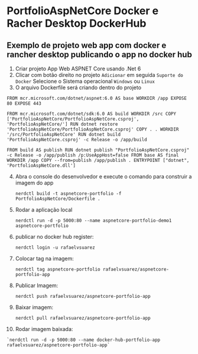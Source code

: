# PortfolioAspNetCore Docker e Racher Desktop DockerHub
## Exemplo de projeto web app com docker e rancher desktop publicando o app no docker hub

1. Criar projeto App Web ASPNET Core usando .Net 6
2. Clicar com botão direito no projeto `Adicionar`  em seguida `Suporte do Docker` Selecione o Sistema operacional `Windows` ou `Linux` 
3. O arquivo Dockerfile será criando dentro do projeto


`FROM mcr.microsoft.com/dotnet/aspnet:6.0 AS base
WORKDIR /app
EXPOSE 80
EXPOSE 443
`

`FROM mcr.microsoft.com/dotnet/sdk:6.0 AS build
WORKDIR /src
COPY ['PortfolioAspNetCore/PortfolioAspNetCore.csproj', 'PortfolioAspNetCore/']
RUN dotnet restore 'PortfolioAspNetCore/PortfolioAspNetCore.csproj'
COPY . .
WORKDIR '/src/PortfolioAspNetCore'
RUN dotnet build 'PortfolioAspNetCore.csproj' -c Release -o /app/build`

`
FROM build AS publish
RUN dotnet publish "PortfolioAspNetCore.csproj" -c Release -o /app/publish /p:UseAppHost=false
FROM base AS final
WORKDIR /app
COPY --from=publish /app/publish .
ENTRYPOINT ["dotnet", 'PortfolioAspNetCore.dll']
`

4. Abra o console do desenvolvedor e execute o comando para construir a imagem do app 

    `nerdctl build -t aspnetcore-portfolio -f PortfolioAspNetCore/Dockerfile .`

 
5. Rodar a aplicação local 

    `nerdctl run -d -p 5000:80 --name aspnetcore-portfolio-demo1 aspnetcore-portfolio`
      
6. publicar no docker hub register:

    `nerdctl login -u rafaelvsuarez`
 
 7. Colocar tag na imagem:

    `nerdctl tag aspnetcore-portfolio rafaelvsuarez/aspnetcore-portfolio-app`
 
 8. Publicar Imagem:

    `nerdctl push rafaelvsuarez/aspnetcore-portfolio-app`
    
 9. Baixar imagem:

    `nerdctl pull rafaelvsuarez/aspnetcore-portfolio-app`
    
 10. Rodar imagem baixada:

    `nerdctl run -d -p 5000:80 --name docker-hub-portfolio-app rafaelvsuarez/aspnetcore-portfolio-app`
